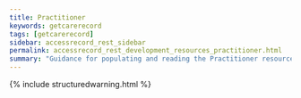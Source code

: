 ```yaml
---
title: Practitioner
keywords: getcarerecord
tags: [getcarerecord]
sidebar: accessrecord_rest_sidebar
permalink: accessrecord_rest_development_resources_practitioner.html
summary: "Guidance for populating and reading the Practitioner resource"
---
```


{% include structuredwarning.html %}
